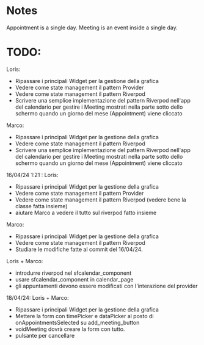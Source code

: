 # Notes

Appointment is a single day.
Meeting is an event inside a single day.

# TODO:

Loris: 
- Ripassare i principali Widget per la gestione della grafica
- Vedere come state management il pattern Provider 
- Vedere come state management il pattern Riverpod
- Scrivere una semplice implementazione del pattern Riverpod nell'app del calendario per gestire i Meeting mostrati nella parte sotto dello schermo quando un giorno del mese (Appointment) viene cliccato

Marco:
- Ripassare i principali Widget per la gestione della grafica
- Vedere come state management il pattern Riverpod
- Scrivere una semplice implementazione del pattern Riverpod nell'app del calendario per gestire i Meeting mostrati nella parte sotto dello schermo quando un giorno del mese (Appointment) viene cliccato

16/04/24 1:21 :
Loris:
- Ripassare i principali Widget per la gestione della grafica
- Vedere come state management il pattern Provider 
- Vedere come state management il pattern Riverpod (vedere bene la classe fatta insieme)
- aiutare Marco a vedere il tutto sul riverpod fatto insieme

Marco:
- Ripassare i principali Widget per la gestione della grafica
- Vedere come state management il pattern Riverpod
- Studiare le modifiche fatte al commit del 16/04/24.

Loris + Marco:
- introdurre riverpod nel sfcalendar_component
- usare sfcalendar_component in calendar_page
- gli appuntamenti devono essere modificati con l'interazione del provider

18/04/24:
Loris + Marco:
- Ripassare i principali Widget per la gestione della grafica
- Mettere la form con timePicker e dataPicker al posto di onAppointmentsSelected su add_meeting_button
- voidMeeting dovrà creare la form con tutto.
- pulsante per cancellare